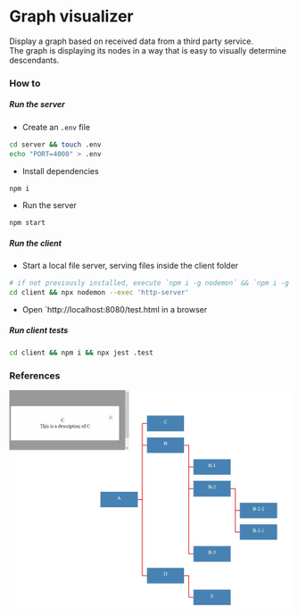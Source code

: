 # Graph visualizer

Display a graph based on received data from a third party service.  
The graph is displaying its nodes in a way that is easy to visually determine descendants.

### How to

##### Run the server

- Create an `.env` file

```bash
cd server && touch .env
echo "PORT=4000" > .env

```

- Install dependencies

```bash
npm i
```

- Run the server

```bash
npm start
```

##### Run the client

- Start a local file server, serving files inside the client folder

```bash
# if not previously installed, execute `npm i -g nodemon` && `npm i -g http-server`
cd client && npx nodemon --exec 'http-server'
```

- Open `http://localhost:8080/test.html in a browser

##### Run client tests

```bash
cd client && npm i && npx jest .test

```

### References

![graph](./graph.jpg)
